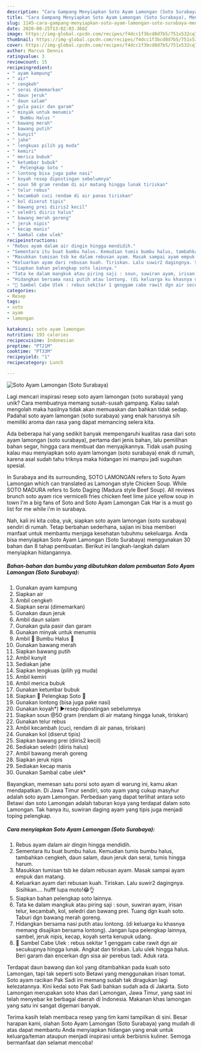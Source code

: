 ```yaml
---
description: "Cara Gampang Menyiapkan Soto Ayam Lamongan (Soto Surabaya), Menggugah Selera"
title: "Cara Gampang Menyiapkan Soto Ayam Lamongan (Soto Surabaya), Menggugah Selera"
slug: 1145-cara-gampang-menyiapkan-soto-ayam-lamongan-soto-surabaya-menggugah-selera
date: 2020-08-25T13:02:03.368Z
image: https://img-global.cpcdn.com/recipes/f4dcc1f3bcd8d7b5/751x532cq70/soto-ayam-lamongan-soto-surabaya-foto-resep-utama.jpg
thumbnail: https://img-global.cpcdn.com/recipes/f4dcc1f3bcd8d7b5/751x532cq70/soto-ayam-lamongan-soto-surabaya-foto-resep-utama.jpg
cover: https://img-global.cpcdn.com/recipes/f4dcc1f3bcd8d7b5/751x532cq70/soto-ayam-lamongan-soto-surabaya-foto-resep-utama.jpg
author: Marcus Dennis
ratingvalue: 3
reviewcount: 15
recipeingredient:
- " ayam kampung"
- " air"
- " cengkeh"
- " serai dimemarkan"
- " daun jeruk"
- " daun salam"
- " gula pasir dan garam"
- " minyak untuk menumis"
- "  Bumbu Halus "
- " bawang merah"
- " bawang putih"
- " kunyit"
- " jahe"
- " lengkuas pilih yg muda"
- " kemiri"
- " merica bubuk"
- " ketumbar bubuk"
- "  Pelengkap Soto "
- " lontong bisa juga pake nasi"
- " koyah resep dipostingan sebelumnya"
- " soun 50 gram rendam di air matang hingga lunak tiriskan"
- " telur rebus"
- " kecambah cuci rendam di air panas tiriskan"
- " kol diserut tipis"
- " bawang prei diiris2 kecil"
- " seledri diiris halus"
- " bawang merah goreng"
- " jeruk nipis"
- " kecap manis"
- " Sambal cabe ulek"
recipeinstructions:
- "Rebus ayam dalam air dingin hingga mendidih."
- "Sementara itu buat bumbu halus. Kemudian tumis bumbu halus, tambahkan cengkeh, daun salam, daun jeruk dan serai, tumis hingga harum."
- "Masukkan tumisan tsb ke dalam rebusan ayam. Masak sampai ayam empuk dan matang."
- "Keluarkan ayam dari rebusan kuah. Tiriskan. Lalu suwir2 dagingnya. Sisihkan.... hufff lupa moto!😂👌"
- "Siapkan bahan pelengkap soto lainnya."
- "Tata ke dalam mangkuk atau piring saji : soun, suwiran ayam, irisan telur, kecambah, kol, seledri dan bawang prei. Tuang dgn kuah soto. Taburi dgn bawang merah goreng."
- "Hidangkan bersama nasi putih atau lontong. (di keluarga ku khasnya memang disajikan bersama lontong). Jangan lupa pelengkap lainnya, sambel, jeruk nipis, kecap, koyah serta kerupuk udang."
- "💠 Sambel Cabe Ulek : rebus sekitar 1 genggam cabe rawit dgn air secukupnya hingga lunak. Angkat dan tiriskan. Lalu ulek hingga halus. Beri garam dan encerkan dgn sisa air perebus tadi. Aduk rata."
categories:
- Resep
tags:
- soto
- ayam
- lamongan

katakunci: soto ayam lamongan 
nutrition: 193 calories
recipecuisine: Indonesian
preptime: "PT21M"
cooktime: "PT33M"
recipeyield: "1"
recipecategory: Lunch

---
```



![Soto Ayam Lamongan (Soto Surabaya)](https://img-global.cpcdn.com/recipes/f4dcc1f3bcd8d7b5/751x532cq70/soto-ayam-lamongan-soto-surabaya-foto-resep-utama.jpg)

Lagi mencari inspirasi resep soto ayam lamongan (soto surabaya) yang unik? Cara membuatnya memang susah-susah gampang. Kalau salah mengolah maka hasilnya tidak akan memuaskan dan bahkan tidak sedap. Padahal soto ayam lamongan (soto surabaya) yang enak harusnya sih memiliki aroma dan rasa yang dapat memancing selera kita.

Ada beberapa hal yang sedikit banyak mempengaruhi kualitas rasa dari soto ayam lamongan (soto surabaya), pertama dari jenis bahan, lalu pemilihan bahan segar, hingga cara membuat dan menyajikannya. Tidak usah pusing kalau mau menyiapkan soto ayam lamongan (soto surabaya) enak di rumah, karena asal sudah tahu triknya maka hidangan ini mampu jadi suguhan spesial.

In Surabaya and its surrounding, SOTO LAMONGAN refers to Soto Ayam Lamongan which can translated as Lamongan style Chicken Soup. While SOTO MADURA refers to Soto Daging (Madura style Beef Soup). All reviews brunch soto ayam rice vermicelli fries chicken feet lime juice yellow soup in town I&#39;m a big fans of Soto and Soto Ayam Lamongan Cak Har is a must go list for me while i&#39;m in surabaya.


Nah, kali ini kita coba, yuk, siapkan soto ayam lamongan (soto surabaya) sendiri di rumah. Tetap berbahan sederhana, sajian ini bisa memberi manfaat untuk membantu menjaga kesehatan tubuhmu sekeluarga. Anda bisa menyiapkan Soto Ayam Lamongan (Soto Surabaya) menggunakan 30 bahan dan 8 tahap pembuatan. Berikut ini langkah-langkah dalam menyiapkan hidangannya.

<!--inarticleads1-->

##### Bahan-bahan dan bumbu yang dibutuhkan dalam pembuatan Soto Ayam Lamongan (Soto Surabaya):

1. Gunakan  ayam kampung
1. Siapkan  air
1. Ambil  cengkeh
1. Siapkan  serai (dimemarkan)
1. Gunakan  daun jeruk
1. Ambil  daun salam
1. Gunakan  gula pasir dan garam
1. Gunakan  minyak untuk menumis
1. Ambil  💠 Bumbu Halus 💠
1. Gunakan  bawang merah
1. Siapkan  bawang putih
1. Ambil  kunyit
1. Sediakan  jahe
1. Siapkan  lengkuas (pilih yg muda)
1. Ambil  kemiri
1. Ambil  merica bubuk
1. Gunakan  ketumbar bubuk
1. Siapkan  💠 Pelengkap Soto 💠
1. Gunakan  lontong (bisa juga pake nasi)
1. Gunakan  koyah*) ▶resep dipostingan sebelumnya
1. Siapkan  soun @50 gram (rendam di air matang hingga lunak, tiriskan)
1. Gunakan  telur rebus
1. Ambil  kecambah (cuci, rendam di air panas, tiriskan)
1. Gunakan  kol (diserut tipis)
1. Siapkan  bawang prei (diiris2 kecil)
1. Sediakan  seledri (diiris halus)
1. Ambil  bawang merah goreng
1. Siapkan  jeruk nipis
1. Sediakan  kecap manis
1. Gunakan  Sambal cabe ulek*


Bayangkan, memesan satu porsi soto ayam di warung ini, kamu akan mendapatkan. Di Jawa Timur sendiri, soto ayam yang cukup masyhur adalah soto ayam Lamongan. Perbedaan yang dapat terlihat antara soto Betawi dan soto Lamongan adalah taburan koya yang terdapat dalam soto Lamongan. Tak hanya itu, suwiran daging ayam yang tipis juga menjadi toping pelengkap. 

<!--inarticleads2-->

##### Cara menyiapkan Soto Ayam Lamongan (Soto Surabaya):

1. Rebus ayam dalam air dingin hingga mendidih.
1. Sementara itu buat bumbu halus. Kemudian tumis bumbu halus, tambahkan cengkeh, daun salam, daun jeruk dan serai, tumis hingga harum.
1. Masukkan tumisan tsb ke dalam rebusan ayam. Masak sampai ayam empuk dan matang.
1. Keluarkan ayam dari rebusan kuah. Tiriskan. Lalu suwir2 dagingnya. Sisihkan.... hufff lupa moto!😂👌
1. Siapkan bahan pelengkap soto lainnya.
1. Tata ke dalam mangkuk atau piring saji : soun, suwiran ayam, irisan telur, kecambah, kol, seledri dan bawang prei. Tuang dgn kuah soto. Taburi dgn bawang merah goreng.
1. Hidangkan bersama nasi putih atau lontong. (di keluarga ku khasnya memang disajikan bersama lontong). Jangan lupa pelengkap lainnya, sambel, jeruk nipis, kecap, koyah serta kerupuk udang.
1. 💠 Sambel Cabe Ulek : rebus sekitar 1 genggam cabe rawit dgn air secukupnya hingga lunak. Angkat dan tiriskan. Lalu ulek hingga halus. Beri garam dan encerkan dgn sisa air perebus tadi. Aduk rata.


Terdapat daun bawang dan kol yang ditambahkan pada kuah soto Lamongan, tapi tak seperti soto Betawi yang menggunakan irisan tomat. Soto ayam racikan Pak Sadi ini memang sudah tak diragukan lagi kelezatannya. Kini kedai soto Pak Sadi bahkan sudah ada di Jakarta. Soto Lamongan merupakan soto khas dari Lamongan, Jawa Timur, yang saat ini telah menyebar ke berbagai daerah di Indonesia. Makanan khas lamongan yang satu ini sangat digemari banyak. 

Terima kasih telah membaca resep yang tim kami tampilkan di sini. Besar harapan kami, olahan Soto Ayam Lamongan (Soto Surabaya) yang mudah di atas dapat membantu Anda menyiapkan hidangan yang enak untuk keluarga/teman ataupun menjadi inspirasi untuk berbisnis kuliner. Semoga bermanfaat dan selamat mencoba!
